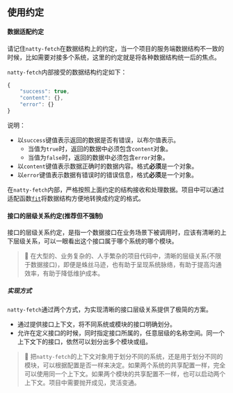 ## 使用约定

#### 数据适配约定

请记住`natty-fetch`在数据结构上的约定，当一个项目的服务端数据结构不一致的时候，比如需要对接多个系统，这里的约定就是将各种数据结构统一后的焦点。

`natty-fetch`内部接受的数据结构约定如下：

```js
{
    "success": true,
    "content": {},
    "error": {}
}
```

说明：

* 以`success`键值表示返回的数据是否有错误，以布尔值表示。
  - 当值为`true`时，返回的数据中必须包含`content`对象。
  - 当值为`false`时，返回的数据中必须包含`error`对象。
* 以`content`键值表示数据正确时的数据内容。格式**必须**是一个对象。
* 以`error`键值表示数据有错误时的错误信息，格式**必须**是一个对象。

在`natty-fetch`内部，严格按照上面约定的结构接收和处理数据。项目中可以通过适配函数[`fit`](options.md#fit)将数据结构方便地转换成约定的格式。


#### 接口的层级关系约定(推荐但不强制)

接口的层级关系约定，是指一个数据接口在业务场景下被调用时，应该有清晰的上下层级关系，可以一眼看出这个接口属于哪个系统的哪个模块。

> 💊 在大型的、业务复杂的、人手繁杂的项目代码中，清晰的层级关系(不限于数据接口)，即便是蛛丝马迹，也有助于呈现系统脉络，有助于提高沟通效率，有助于降低维护成本。

##### 实现方式

`natty-fetch`通过两个方式，为实现清晰的接口层级关系提供了极简的方案。

* 通过提供接口上下文，将不同系统或模块的接口明确划分。
* 允许在定义接口的时候，同时指定接口所属的，任意层级的名称空间。同一个上下文下的接口，依然可以划分出多个模块或组。

> 💊 把`natty-fetch`的上下文对象用于划分不同的系统，还是用于划分不同的模块，可以根据配置是否一样来决定。如果两个系统的共享配置一样，完全可以使用同一个上下文。如果两个模块的共享配置不一样，也可以启动两个上下文。项目中需要抛开成见，灵活变通。

